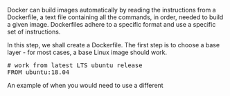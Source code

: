 Docker can build images automatically by reading the instructions from a Dockerfile, a text file containing all the commands, in order, needed to build a given image. Dockerfiles adhere to a specific format and use a specific set of instructions.

In this step, we shall create a Dockerfile. The first step is to choose a base layer - for most cases, a base Linux image should work. 

<pre class="file" data-filename="Dockerfile" data-target="replace"># work from latest LTS ubuntu release
FROM ubuntu:18.04
</pre>

An example of when you would need to use a different 